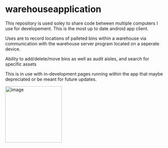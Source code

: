 # warehouseapplication

This repository is used soley to share code between multiple computers I use for developement. This is the most up to date android app client.

Uses are to record locations of palleted bins within a warehouse via communication with the warehouse server program located on a seperate device.

Ability to add/delete/move bins as well as audit aisles, and search for specific assets

This is in use with in-development pages running within the app that maybe depreciated or be meant for future updates.


<img width="179" alt="image" src="https://user-images.githubusercontent.com/81532788/194163350-d1acc1f1-379d-4d2e-b62f-6fe64598fe04.png">
